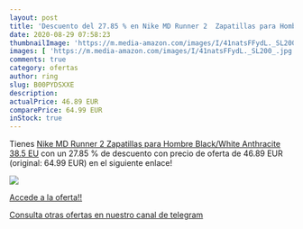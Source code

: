 ```yaml
---
layout: post
title: 'Descuento del 27.85 % en Nike MD Runner 2  Zapatillas para Hombre'
date: 2020-08-29 07:58:23
thumbnailImage: 'https://m.media-amazon.com/images/I/41natsFFydL._SL200_.jpg'
images: [ 'https://m.media-amazon.com/images/I/41natsFFydL._SL200_.jpg' ]
comments: true
category: ofertas
author: ring
slug: B00PYDSXXE
description:
actualPrice: 46.89 EUR
comparePrice: 64.99 EUR
inStock: true
---
```


Tienes [Nike MD Runner 2  Zapatillas para Hombre  Black/White Anthracite  38.5 EU](https://www.amazon.com/dp/B00PYDSXXE/?tag=redken08-20) con un 27.85 % de descuento con precio de oferta de 46.89 EUR (original: 64.99 EUR) en el siguiente enlace!

[![](https://m.media-amazon.com/images/I/41natsFFydL._SL200_.jpg)](https://www.amazon.com/dp/B00PYDSXXE/?tag=redken08-20)

[Accede a la oferta!!](https://www.amazon.com/dp/B00PYDSXXE/?tag=redken08-20)

[Consulta otras ofertas en nuestro canal de telegram](https://t.me/s/ofertas25)
